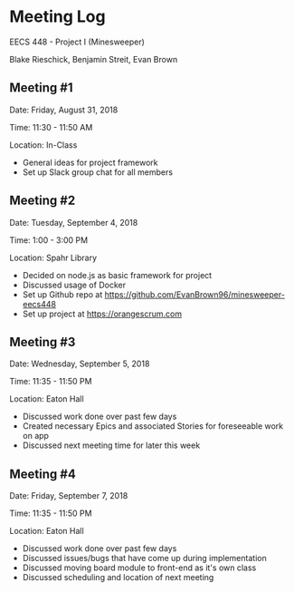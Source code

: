# Meeting Log
EECS 448 - Project I (Minesweeper)

Blake Rieschick, Benjamin Streit, Evan Brown

## Meeting \#1
Date: Friday, August 31, 2018

Time: 11:30 - 11:50 AM

Location: In-Class

  * General ideas for project framework
  * Set up Slack group chat for all members

## Meeting \#2
Date: Tuesday, September 4, 2018

Time: 1:00 - 3:00 PM

Location: Spahr Library

  * Decided on node.js as basic framework for project
  * Discussed usage of Docker
  * Set up Github repo at https://github.com/EvanBrown96/minesweeper-eecs448
  * Set up project at https://orangescrum.com

## Meeting \#3
Date: Wednesday, September 5, 2018

Time: 11:35 - 11:50 PM

Location: Eaton Hall

  * Discussed work done over past few days
  * Created necessary Epics and associated Stories for foreseeable work on app
  * Discussed next meeting time for later this week

## Meeting \#4
Date: Friday, September 7, 2018

Time: 11:35 - 11:50 PM

Location: Eaton Hall

  * Discussed work done over past few days
  * Discussed issues/bugs that have come up during implementation
  * Discussed moving board module to front-end as it's own class
  * Discussed scheduling and location of next meeting
